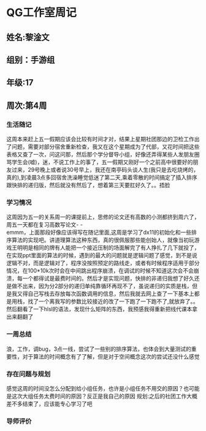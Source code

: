 # QG工作室周记
## 姓名:黎淦文
## 组别：手游组
## 年级:17 
## 周次:第4周
### 生活随记
这周本来赶上五一假期应该会比较有时间才对，结果上星期社团那边的卫检工作出了问题，需要对部分宿舍重新检查，我又在这个星期成为了代部，又花时间把这些表格又查了一次，问这问那，然后那个学分督导小组，好像还弄得某些人发朋友圈骂学生会(嘘)，迷，不说工作上的事了，五一假期又刚好一个之前高中很要好的朋友过来，29号晚上或者说30号早上，我还在南亭码头谈人生(我只是去吃烧烤的，真的),到凌晨3点多回宿舍洗澡睡觉低迷了第二天,乘着零散的时间搞定了插入排序跟快排的递归版，然后就没有然后了，想着第三天要肛好久了。。捂脸
### 学习情况
这周因为五一的关系周一的课提前上，思修的论文还有高数的小测都挤到周六了，周五一天都在复习高数写论文- -    
emmm，上面那段好像应该得写在随记里面,这周是学习了dx11的初始化和一些排序算法的实现吧。讲道理算法这种东西，真的很佩服那些能创始人，就像当初玩游戏王明明是相同的牌有人能把一个接近压制的场面解完了有人挣扎了几下就投了，在实现ppt里面的算法的时候，遇到的最大的问题就是逻辑问题了感觉，到不是说逻辑不对，而是逻辑对了，程序没按照预定的路线走，或者有时候程序适用于部分情况，在100*10k次时会在中间跳出程序崩溃，在调试的时候不知道这次会不会崩溃，每一个都得试是最费时间的。然后才是实现问题，快排的非递归我想了好久还是做不出来，因为分2部分的递归单纯靠循环再现不了，虽说递归的实质是栈，但是我又得自己写栈去存放每次函数调用的信息，然后我就去网上查了一下基本上都是用栈，找了一个离我写的参数比较接近的改了一下跑了一下跑不了,就放弃了。。然后翻看了一下hlsl的语法，发现什么矩阵的东西，我预感我得重新把线代课本拿出来翻翻了
### 一周总结
浪，工作，调bug，3点一线，尝试了一些别的排序算法，也体会到大量测试的重要性，对于算法的时间概念有了了解，但是对于空间概念这次的尝试还没什么感觉
### 存在问题与规划
感觉这周的时间没怎么分配到给小组任务，也许是小组任务不用交的原因？也可能是这次大组任务太费时间的原因？反正是我自己的原因
规划:之后的社团工作大概差不多结束了，应该能专心学习了吧
### 导师评价